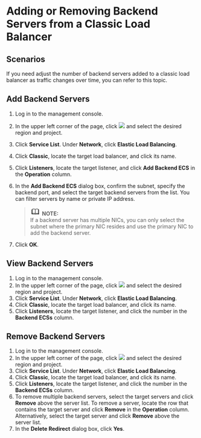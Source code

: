 # Adding or Removing Backend Servers from a Classic Load Balancer<a name="EN-US_TOPIC_0164706627"></a>

## Scenarios<a name="section166899516535"></a>

If you need adjust the number of backend servers added to a classic load balancer as traffic changes over time, you can refer to this topic.

## Add Backend Servers<a name="section8273133872011"></a>

1.  Log in to the management console.
2.  In the upper left corner of the page, click  ![](figures/icon-region.jpg)  and select the desired region and project.
3.  Click  **Service List**. Under  **Network**, click  **Elastic Load Balancing**.
4.  Click  **Classic**, locate the target load balancer, and click its name.
5.  Click  **Listeners**, locate the target listener, and click  **Add Backend ECS**  in the  **Operation**  column.
6.  In the  **Add Backend ECS**  dialog box, confirm the subnet, specify the backend port, and select the target backend servers from the list. You can filter servers by name or private IP address.

    >![](public_sys-resources/icon-note.gif) **NOTE:**   
    >If a backend server has multiple NICs, you can only select the subnet where the primary NIC resides and use the primary NIC to add the backend server.  

7.  Click  **OK**.

## View Backend Servers<a name="section049293110219"></a>

1.  Log in to the management console.
2.  In the upper left corner of the page, click  ![](figures/icon-region.jpg)  and select the desired region and project.
3.  Click  **Service List**. Under  **Network**, click  **Elastic Load Balancing**.
4.  Click  **Classic**, locate the target load balancer, and click its name.
5.  Click  **Listeners**, locate the target listener, and click the number in the  **Backend ECSs**  column.

## Remove Backend Servers<a name="section1669926112218"></a>

1.  Log in to the management console.
2.  In the upper left corner of the page, click  ![](figures/icon-region.jpg)  and select the desired region and project.
3.  Click  **Service List**. Under  **Network**, click  **Elastic Load Balancing**.
4.  Click  **Classic**, locate the target load balancer, and click its name.
5.  Click  **Listeners**, locate the target listener, and click the number in the  **Backend ECSs**  column.
6.  To remove multiple backend servers, select the target servers and click  **Remove**  above the server list. To remove a server, locate the row that contains the target server and click  **Remove**  in the  **Operation**  column. Alternatively, select the target server and click  **Remove**  above the server list.
7.  In the  **Delete Redirect**  dialog box, click  **Yes**.

